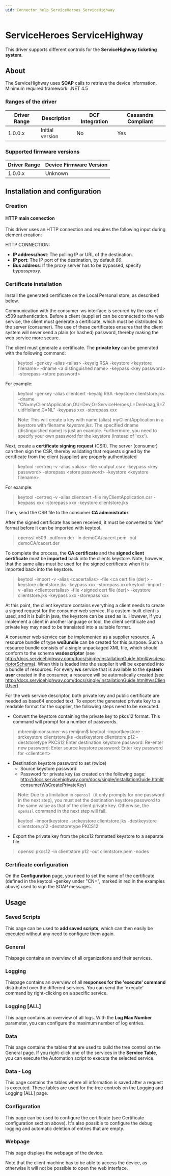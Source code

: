 ```yaml
---
uid: Connector_help_ServiceHeroes_ServiceHighway
---
```


# ServiceHeroes ServiceHighway

This driver supports different controls for the **ServiceHighway ticketing system**.

## About

The ServiceHighway uses **SOAP** calls to retrieve the device information. Minimum required framework: .NET 4.5

### Ranges of the driver

| **Driver Range** | **Description** | **DCF Integration** | **Cassandra Compliant** |
|------------------|-----------------|---------------------|-------------------------|
| 1.0.0.x          | Initial version | No                  | Yes                     |

### Supported firmware versions

| **Driver Range** | **Device Firmware Version** |
|------------------|-----------------------------|
| 1.0.0.x          | Unknown                     |

## Installation and configuration

### Creation

#### HTTP main connection

This driver uses an HTTP connection and requires the following input during element creation:

HTTP CONNECTION:

- **IP address/host**: The polling IP or URL of the destination.
- **IP port**: The IP port of the destination, by default *80*.
- **Bus address**: If the proxy server has to be bypassed, specify *bypassproxy.*

### Certificate installation

Install the generated certificate on the Local Personal store, as described below.

Communication with the consumer-ws interface is secured by the use of x509 authentication. Before a client (supplier) can be connected to the web service, the client must generate a certificate, which must be distributed to the server (consumer). The use of these certificates ensures that the client system will never send a plain (or hashed) password, thereby making the web service more secure.

The client must generate a certificate. The **private key** can be generated with the following command:

> keytool -genkey -alias \<alias\> -keyalg RSA -keystore \<keystore filename\> -dname \<a distinguished name\> -keypass \<key password\> -storepass \<store password\>

For example:

> keytool -genkey -alias clientcert -keyalg RSA -keystore clientstore.jks -dname "CN=myClientApplication,OU=Dev,O=ServiceHeroes,L=DenHaag,S=ZuidHolland,C=NL" -keypass xxx -storepass xxx

> Note: This will create a key with name (alias) myClientApplication in a keystore with filename *keystore.jks*. The specified dname (distinguished name) is just an example. Furthermore, you need to specify your own password for the keystore (instead of 'xxx').

Next, create a **certificate signing request** (CSR). The server (consumer) can then sign the CSR, thereby validating that requests signed by the certificate from the client (supplier) are properly authenticated

> keytool -certreq -v -alias \<alias\> -file \<output.csr\> -keypass \<key password\> -storepass \<store password\> -keystore \<keystore filename\>

For example:

> keytool -certreq -v -alias clientcert -file myClientApplication.csr -keypass xxx -storepass xxx -keystore clientstore.jks

Then, send the CSR file to the consumer **CA administrator**.

After the signed certificate has been received, it must be converted to 'der' format before it can be imported with keytool.

> openssl x509 -outform der -in demoCA/cacert.pem -out demoCA/cacert.der

To complete the process, the **CA certificate** and the **signed client certificate** must be **imported** back into the clients keystore. Note, however, that the same alias must be used for the signed certificate when it is imported back into the keystore.

> keytool -import -v -alias \<cacertalias\> -file \<ca cert file (der)\> -keystore clientstore.jks -keypass xxx -storepass xxx keytool -import -v -alias \<clientcertalias\> -file \<signed cert file (der)\> -keystore clientstore.jks -keypass xxx -storepass xxx

At this point, the client keystore contains everything a client needs to create a signed request for the consumer web service. If a custom-built client is used, and it is built in java, the keystore can be used as is. However, if you implement a client in another language or tool, the client certificate and private key may need to be translated into a suitable format.

A consumer web service can be implemented as a supplier resource. A resource bundle of type **wsBundle** can be created for this purpose. Such a resource bundle consists of a single unpackaged XML file, which should conform to the schema **wsdescriptor** (see <http://docs.servicehighway.com/docs/single/installationGuide.html#wsdescriptorSchema>). When this is loaded into the supplier it will be expanded into a bundle of resources. For every **ws** service that is available to the **system user** created in the consumer, a resource will be automatically created (see <http://docs.servicehighway.com/docs/single/installationGuide.html#wsClientUser>).

For the web service descriptor, both private key and public certificate are needed as base64 encoded text. To export the generated private key to a readable format for the supplier, the following steps need to be executed.

- Convert the keystore containing the private key to pkcs12 format. This command will prompt for a number of passwords.

> mbremijn:consumer-ws remijnm\$ keytool -importkeystore -srckeystore clientstore.jks -destkeystore clientstore.p12 -deststoretype PKCS12 Enter destination keystore password: Re-enter new password: Enter source keystore password: Enter key password for \<clientcert\>

- Destination keystore password to set (twice)
  - Source keystore password
  - Password for private key (as created on the following page: <http://docs.servicehighway.com/docs/single/installationGuide.html#consumerWsCreatePrivateKey>)

> Note: Due to a limitation in `openssl (`it only prompts for one password in the next step), you must set the destination keystore password to the same value as that of the client private key. Otherwise, the `openssl` command in the next step will fail.
>
> keytool -importkeystore -srckeystore clientstore.jks -destkeystore clientstore.p12 -deststoretype PKCS12

- Export the private key from the pkcs12 formatted keystore to a separate file.

> openssl pkcs12 -in clientstore.p12 -out clientstore.pem -nodes

### Certificate configuration

On the **Configuration** page, you need to set the name of the certificate (defined in the keytool -genkey under "CN=", marked in red in the examples above) used to sign the SOAP messages.

## Usage

### Saved Scripts

This page can be used to **add saved scripts**, which can then easily be executed without any need to configure them again.

### General

Thispage contains an overview of all organizations and their services.

### Logging

Thispage contains an overview of all **responses for the 'execute' command** distributed over the different services. You can send the 'execute' command by right-clicking on a specific service.

### Logging \[ALL\]

This page contains an overview of all logs. With the **Log Max Number** parameter, you can configure the maximum number of log entries.

### Data

This page contains the tables that are used to build the tree control on the General page. If you right-click one of the services in the **Service Table**, you can execute the Automation script to execute the selected service.

### Data - Log

This page contains the tables where all information is saved after a request is executed. These tables are used for the tree controls on the Logging and Logging \[ALL\] page.

### Configuration

This page can be used to configure the certificate (see Certificate configuration section above). It's also possible to configure the debug logging and automatic deletion of entries that are empty.

### Webpage

This page displays the webpage of the device.

Note that the client machine has to be able to access the device, as otherwise it will not be possible to open the web interface.
